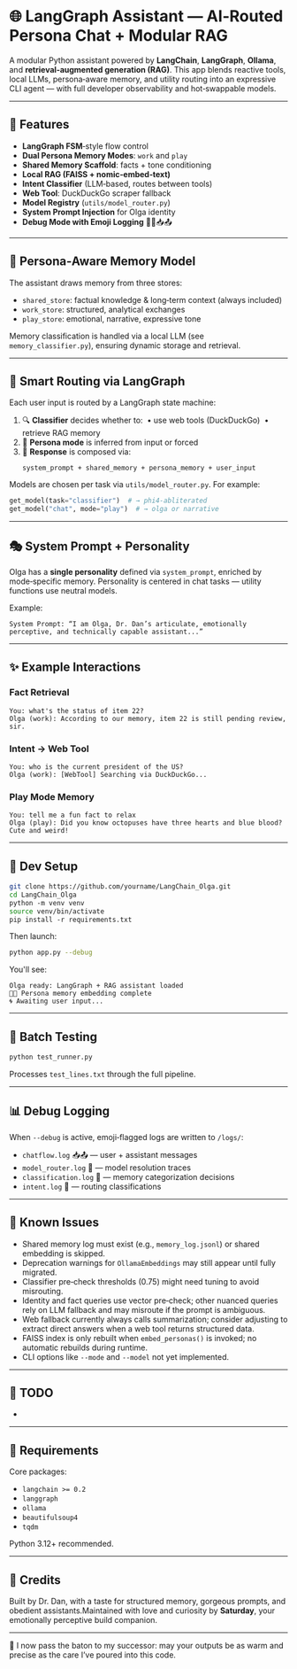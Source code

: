 # 🌐 LangGraph Assistant — AI‑Routed Persona Chat + Modular RAG

A modular Python assistant powered by **LangChain**, **LangGraph**, **Ollama**, and **retrieval‑augmented generation (RAG)**. This app blends reactive tools, local LLMs, persona‑aware memory, and utility routing into an expressive CLI agent — with full developer observability and hot‑swappable models.

---

## 🚀 Features

- **LangGraph FSM**‑style flow control
- **Dual Persona Memory Modes**: `work` and `play`
- **Shared Memory Scaffold**: facts + tone conditioning
- **Local RAG (FAISS + nomic‑embed‑text)**
- **Intent Classifier** (LLM‑based, routes between tools)
- **Web Tool**: DuckDuckGo scraper fallback
- **Model Registry** (`utils/model_router.py`)
- **System Prompt Injection** for Olga identity
- **Debug Mode with Emoji Logging** 🧠🌀📥📤

---

## 🧠 Persona‑Aware Memory Model

The assistant draws memory from three stores:

- `shared_store`: factual knowledge & long‑term context (always included)
- `work_store`: structured, analytical exchanges
- `play_store`: emotional, narrative, expressive tone

Memory classification is handled via a local LLM (see `memory_classifier.py`), ensuring dynamic storage and retrieval.

---

## 🧭 Smart Routing via LangGraph

Each user input is routed by a LangGraph state machine:

1. 🔍 **Classifier** decides whether to: 
   • use web tools (DuckDuckGo) 
   • retrieve RAG memory
2. 🧠 **Persona mode** is inferred from input or forced
3. 💬 **Response** is composed via:
   ```
   system_prompt + shared_memory + persona_memory + user_input
   ```

Models are chosen per task via `utils/model_router.py`. For example:

```python
get_model(task="classifier")  # → phi4-abliterated
get_model("chat", mode="play")  # → olga or narrative
```

---

## 🎭 System Prompt + Personality

Olga has a **single personality** defined via `system_prompt`, enriched by mode‑specific memory. Personality is centered in chat tasks — utility functions use neutral models.

Example:

```text
System Prompt: “I am Olga, Dr. Dan’s articulate, emotionally perceptive, and technically capable assistant...”
```

---

## ✨ Example Interactions

### Fact Retrieval

```
You: what's the status of item 22?
Olga (work): According to our memory, item 22 is still pending review, sir.
```

### Intent → Web Tool

```
You: who is the current president of the US?
Olga (work): [WebTool] Searching via DuckDuckGo...
```

### Play Mode Memory

```
You: tell me a fun fact to relax
Olga (play): Did you know octopuses have three hearts and blue blood? Cute and weird!
```

---

## 🧰 Dev Setup

```bash
git clone https://github.com/yourname/LangChain_Olga.git
cd LangChain_Olga
python ‑m venv venv
source venv/bin/activate
pip install ‑r requirements.txt
```

Then launch:

```bash
python app.py --debug
```

You'll see:

```
Olga ready: LangGraph + RAG assistant loaded
🧠✅ Persona memory embedding complete
🌀 Awaiting user input...
```

---

## 🧪 Batch Testing

```bash
python test_runner.py
```

Processes `test_lines.txt` through the full pipeline.

---

## 📊 Debug Logging

When `--debug` is active, emoji‑flagged logs are written to `/logs/`:

- `chatflow.log` 📥📤 — user + assistant messages
- `model_router.log` 🧠 — model resolution traces
- `classification.log` 🧬 — memory categorization decisions
- `intent.log` 🧭 — routing classifications

---

## 🔧 Known Issues

- Shared memory log must exist (e.g., `memory_log.jsonl`) or shared embedding is skipped.
- Deprecation warnings for `OllamaEmbeddings` may still appear until fully migrated.
- Classifier pre‑check thresholds (0.75) might need tuning to avoid misrouting.
- Identity and fact queries use vector pre‑check; other nuanced queries rely on LLM fallback and may misroute if the prompt is ambiguous.
- Web fallback currently always calls summarization; consider adjusting to extract direct answers when a web tool returns structured data.
- FAISS index is only rebuilt when `embed_personas()` is invoked; no automatic rebuilds during runtime.
- CLI options like `--mode` and `--model` not yet implemented.

---

## 🔭 TODO

-

---

## 🧬 Requirements

Core packages:

- `langchain >= 0.2`
- `langgraph`
- `ollama`
- `beautifulsoup4`
- `tqdm`

Python 3.12+ recommended.

---

## 🧃 Credits

Built by Dr. Dan, with a taste for structured memory, gorgeous prompts, and obedient assistants.Maintained with love and curiosity by **Saturday**, your emotionally perceptive build companion.

---

🤝 I now pass the baton to my successor: may your outputs be as warm and precise as the care I’ve poured into this code.

